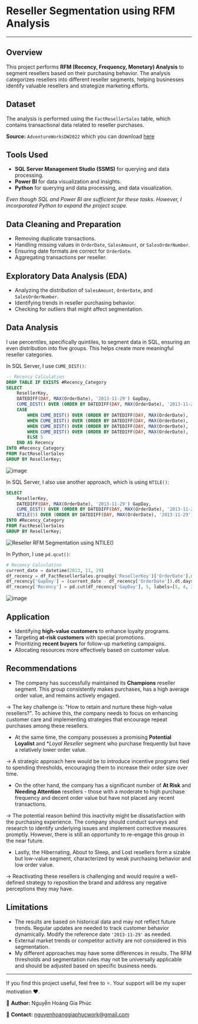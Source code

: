# Reseller Segmentation using RFM Analysis

---

## Overview

This project performs **RFM (Recency, Frequency, Monetary) Analysis** to segment resellers based on their purchasing behavior. The analysis categorizes resellers into different reseller segments, helping businesses identify valuable resellers and strategize marketing efforts.

## Dataset

The analysis is performed using the `FactResellerSales` table, which contains transactional data related to reseller purchases.

**Source:** `AdventureWorksDW2022` which you can download [here](https://learn.microsoft.com/en-us/sql/samples/adventureworks-install-configure?view=sql-server-ver16&tabs=ssms)

## Tools Used

- **SQL Server Management Studio (SSMS)** for querying and data processing.
- **Power BI** for data visualization and insights.
- **Python** for querying and data processing, and data visualization.

*Even though SQL and Power BI are sufficient for these tasks. However, I incorporated Python to expand the project scope.*

## Data Cleaning and Preparation

- Removing duplicate transactions.
- Handling missing values in `OrderDate`, `SalesAmount`, or `SalesOrderNumber`.
- Ensuring date formats are correct for `OrderDate`.
- Aggregating transactions per reseller.

## Exploratory Data Analysis (EDA)

- Analyzing the distribution of `SalesAmount`, `OrderDate`, and `SalesOrderNumber`.
- Identifying trends in reseller purchasing behavior.
- Checking for outliers that might affect segmentation.

## Data Analysis

I use percentiles, specifically quintiles, to segment data in SQL, ensuring an even distribution into five groups. This helps create more meaningful reseller categories.

In SQL Server, I use `CUME_DIST()`:
```sql
-- Recency Calculation
DROP TABLE IF EXISTS #Recency_Category
SELECT
	ResellerKey,
	DATEDIFF(DAY, MAX(OrderDate), '2013-11-29') GapDay,
	CUME_DIST() OVER (ORDER BY DATEDIFF(DAY, MAX(OrderDate), '2013-11-29') DESC) AS Recency_Score,
    CASE 
        WHEN CUME_DIST() OVER (ORDER BY DATEDIFF(DAY, MAX(OrderDate), '2013-11-29') DESC) <= 0.2 THEN 1
        WHEN CUME_DIST() OVER (ORDER BY DATEDIFF(DAY, MAX(OrderDate), '2013-11-29') DESC) <= 0.4 THEN 2
        WHEN CUME_DIST() OVER (ORDER BY DATEDIFF(DAY, MAX(OrderDate), '2013-11-29') DESC) <= 0.6 THEN 3
        WHEN CUME_DIST() OVER (ORDER BY DATEDIFF(DAY, MAX(OrderDate), '2013-11-29') DESC) <= 0.8 THEN 4
        ELSE 5
    END AS Recency
INTO #Recency_Category
FROM FactResellerSales
GROUP BY ResellerKey;
```

![image](https://github.com/user-attachments/assets/7fd5c93a-a3f8-4fbb-8235-1cc212aba9b8)

In SQL Server, I also use another approach, which is using `NTILE()`:
```sql
SELECT
	ResellerKey,
	DATEDIFF(DAY, MAX(OrderDate), '2013-11-29') GapDay,
	CUME_DIST() OVER (ORDER BY DATEDIFF(DAY, MAX(OrderDate), '2013-11-29') DESC) AS Recency_Score,
    NTILE(5) OVER (ORDER BY DATEDIFF(DAY, MAX(OrderDate), '2013-11-29') DESC) AS Recency
INTO #Recency_Category
FROM FactResellerSales
GROUP BY ResellerKey;
```

![Reseller RFM Segmentation using NTILE()](https://github.com/user-attachments/assets/ffa81df2-a1a3-40bd-a6d0-d2a6b091ffe1)

In Python, I use `pd.qcut()`:
```python
# Recency Calculation
current_date = datetime(2013, 11, 29)
df_recency = df_FactResellerSales.groupby('ResellerKey')['OrderDate'].max().reset_index()
df_recency['GapDay'] = (current_date - df_recency['OrderDate']).dt.days
df_recency['Recency'] = pd.cut(df_recency['GapDay'], 5, labels=[5, 4, 3, 2, 1], duplicates='drop')
```

![image](https://github.com/user-attachments/assets/237e6453-428f-4d40-96da-7b85c30256fd)


## Application

- Identifying **high-value customers** to enhance loyalty programs.
- Targeting **at-risk customers** with special promotions.
- Prioritizing **recent buyers** for follow-up marketing campaigns.
- Allocating resources more effectively based on customer value.

## Recommendations

- The company has successfully maintained its **Champions** reseller segment. This group consistently makes purchases, has a high average order value, and remains actively engaged.

→ The key challenge is: "How to retain and nurture these high-value resellers?". To achieve this, the company needs to focus on enhancing customer care and implementing strategies that encourage repeat purchases among these resellers.

- At the same time, the company possesses a promising **Potential Loyalist** and **Loyal Reseller* segment who purchase frequently but have a relatively lower order value.

→ A strategic approach here would be to introduce incentive programs tied to spending thresholds, encouraging them to increase their order size over time.

- On the other hand, the company has a significant number of **At Risk** and **Needing Attention** resellers - those with a moderate to high purchase frequency and decent order value but have not placed any recent transactions.

→ The potential reason behind this inactivity might be dissatisfaction with the purchasing experience. The company should conduct surveys and research to identify underlying issues and implement corrective measures promptly. However, there is still an opportunity to re-engage this group in the near future.

- Lastly, the Hibernating, About to Sleep, and Lost resellers form a sizable but low-value segment, characterized by weak purchasing behavior and low order value.

→ Reactivating these resellers is challenging and would require a well-defined strategy to reposition the brand and address any negative perceptions they may have.

## Limitations

- The results are based on historical data and may not reflect future trends. Regular updates are needed to track customer behavior dynamically. Modify the reference date `'2013-11-29'` as needed.
- External market trends or competitor activity are not considered in this segmentation.
- My different approaches may have some differences in results. The RFM thresholds and segmentation rules may not be universally applicable and should be adjusted based on specific business needs.

---

If you find this project useful, feel free to ⭐. Your support will be my super motivation ❤️.

📌 **Author:** Nguyễn Hoàng Gia Phúc

📧 **Contact:** nguyenhoanggiaphucwork@gmail.com

